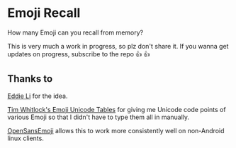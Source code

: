 # Emoji Recall

How many Emoji can you recall from memory?

This is very much a work in progress, so plz don't share it. If you wanna get
updates on progress, subscribe to the repo :+1: :+1:

## Thanks to

[Eddie Li] for the idea.

[Tim Whitlock's Emoji Unicode Tables] for giving me Unicode code points of various
Emoji so that I didn't have to type them all in manually.

[OpenSansEmoji] allows this to work more consistently well on non-Android linux
clients.

[Eddie Li]: https://github.com/xdl
[Tim Whitlock's Emoji Unicode Tables]: http://apps.timwhitlock.info/emoji/tables/unicode
[OpenSansEmoji]: https://github.com/MorbZ/OpenSansEmoji
